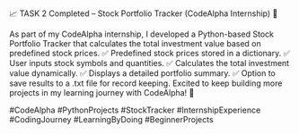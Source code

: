 📈 TASK 2 Completed – Stock Portfolio Tracker (CodeAlpha Internship) 💼

As part of my CodeAlpha internship, I developed a Python-based Stock Portfolio Tracker that calculates the total investment value based on predefined stock prices.
✅ Predefined stock prices stored in a dictionary.
✅ User inputs stock symbols and quantities.
✅ Calculates the total investment value dynamically.
✅ Displays a detailed portfolio summary.
✅ Option to save results to a .txt file for record keeping.
Excited to keep building more projects in my learning journey with CodeAlpha! 🚀

#CodeAlpha #PythonProjects #StockTracker #InternshipExperience #CodingJourney #LearningByDoing #BeginnerProjects
